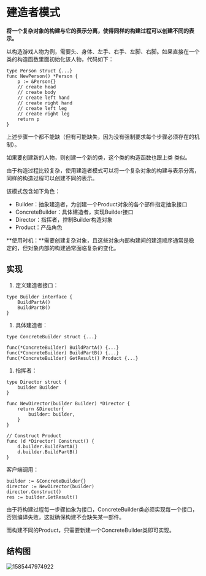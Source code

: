 # 建造者模式

**将一个复杂对象的构建与它的表示分离，使得同样的构建过程可以创建不同的表示。**

以构造游戏人物为例，需要头、身体、左手、右手、左脚、右脚。如果直接在一个类的构造函数里面初始化该人物，代码如下：

```text
type Person struct {...}
func NewPerson() *Person {
    p := &Person{}
    // create head
    // create body
    // create left hand
    // create right hand
    // create left leg
    // create right leg
    return p
}
```

上述步骤一个都不能缺（但有可能缺失，因为没有强制要求每个步骤必须存在的机制）。

如果要创建新的人物，则创建一个新的类，这个类的构造函数也跟上类 类似。

由于构造过程比较复杂，使用建造者模式可以将一个复杂对象的构建与表示分离，同样的构造过程可以创建不同的表示。

该模式包含如下角色：

* Builder：抽象建造者，为创建一个Product对象的各个部件指定抽象接口
* ConcreteBuilder：具体建造者，实现Builder接口
* Director：指挥者，控制Builder构造对象
* Product：产品角色

**使用时机：**需要创建复杂对象，且这些对象内部构建间的建造顺序通常是稳定的，但对象内部的构建通常面临复杂的变化。

## 实现

1. 定义建造者接口：

```text
type Builder interface {
    BuildPartA()
    BuildPartB()
}
```

1. 具体建造者：

```text
type ConcreteBuilder struct {...}

func(*ConcreteBuilder) BuildPartA() {...}
func(*ConcreteBuilder) BuildPartB() {...}
func(*ConcreteBuilder) GetResult() Product {...}
```

1. 指挥者：

```text
type Director struct {
    builder Builder
}

func NewDirector(builder Builder) *Director {
    return &Director{
        builder: builder,
    }
}

// Construct Product
func (d *Director) Construct() {
    d.builder.BuildPartA()
    d.builder.BuildPartB()
}
```

客户端调用：

```text
builder := &ConcreteBuilder{}
director := NewDirector(builder)
director.Construct()
res := builder.GetResult()
```

由于将构建过程每一步骤抽象为接口，ConcreteBuilder类必须实现每一个接口，否则编译失败，这就确保构建不会缺失某一部件。

而构建不同的Product，只需要新建一个ConcreteBuilder类即可实现。

## 结构图

![1585447974922](../../../.gitbook/assets/1585447974922.png)

